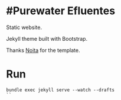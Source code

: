 #Purewater Efluentes
==================

Static website.

Jekyll theme built with Bootstrap.

Thanks [Noita](http://noita.penibelst.de/) for the template.


# Run

```
bundle exec jekyll serve --watch --drafts
``
